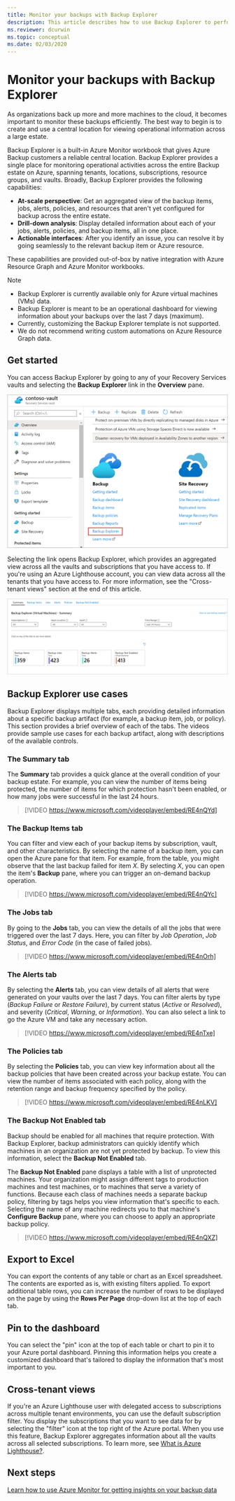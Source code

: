 ```yaml
---
title: Monitor your backups with Backup Explorer
description: This article describes how to use Backup Explorer to perform real-time monitoring of backups across vaults, subscriptions, regions, and tenants.
ms.reviewer: dcurwin
ms.topic: conceptual
ms.date: 02/03/2020
---
```


# Monitor your backups with Backup Explorer

As organizations back up more and more machines to the cloud, it becomes important to monitor these backups efficiently. The best way to begin is to create and use a central location for viewing operational information across a large estate.

Backup Explorer is a built-in Azure Monitor workbook that gives Azure Backup customers a reliable central location. Backup Explorer provides a single place for monitoring operational activities across the entire Backup estate on Azure, spanning tenants, locations, subscriptions, resource groups, and vaults. Broadly, Backup Explorer provides the following capabilities:

* **At-scale perspective**: Get an aggregated view of the backup items, jobs, alerts, policies, and resources that aren't yet configured for backup across the entire estate. 
* **Drill-down analysis**: Display detailed information about each of your jobs, alerts, policies, and backup items, all in one place.
* **Actionable interfaces**: After you identify an issue, you can resolve it by going seamlessly to the relevant backup item or Azure resource.

These capabilities are provided out-of-box by native integration with Azure Resource Graph and Azure Monitor workbooks.

> [!NOTE]
> * Backup Explorer is currently available only for Azure virtual machines (VMs) data.
> * Backup Explorer is meant to be an operational dashboard for viewing information about your backups over the last 7 days (maximum).
> * Currently, customizing the Backup Explorer template is not supported. 
> * We do not recommend writing custom automations on Azure Resource Graph data.

## Get started

You can access Backup Explorer by going to any of your Recovery Services vaults and selecting the **Backup Explorer** link in the **Overview** pane.

![Vault quick link](media/backup-azure-monitor-with-backup-explorer/vault-quick-link.png)

Selecting the link opens Backup Explorer, which provides an aggregated view across all the vaults and subscriptions that you have access to. If you're using an Azure Lighthouse account, you can view data across all the tenants that you have access to. For more information, see the "Cross-tenant views" section at the end of this article.

![Backup Explorer landing page](media/backup-azure-monitor-with-backup-explorer/explorer-landing-page.png)

## Backup Explorer use cases

Backup Explorer displays multiple tabs, each providing detailed information about a specific backup artifact (for example, a backup item, job, or policy). This section provides a brief overview of each of the tabs. The videos provide sample use cases for each backup artifact, along with descriptions of the available controls.

### The Summary tab

The **Summary** tab provides a quick glance at the overall condition of your backup estate. For example, you can view the number of items being protected, the number of items for which protection hasn't been enabled, or how many jobs were successful in the last 24 hours.


> [!VIDEO https://www.microsoft.com/videoplayer/embed/RE4nQYd]

### The Backup Items tab

You can filter and view each of your backup items by subscription, vault, and other characteristics. By selecting the name of a backup item, you can open the Azure pane for that item. For example, from the table, you might observe that the last backup failed for item *X*. By selecting *X*, you can open the item's **Backup** pane, where you can trigger an on-demand backup operation.


> [!VIDEO https://www.microsoft.com/videoplayer/embed/RE4nQYc]

### The Jobs tab

By going to the **Jobs** tab, you can view the details of all the jobs that were triggered over the last 7 days. Here, you can filter by *Job Operation*, *Job Status*, and *Error Code* (in the case of failed jobs).


> [!VIDEO https://www.microsoft.com/videoplayer/embed/RE4nOrh]

### The Alerts tab

By selecting the **Alerts** tab, you can view details of all alerts that were generated on your vaults over the last 7 days. You can filter alerts by type (*Backup Failure* or *Restore Failure*), by current status (*Active* or *Resolved*), and severity (*Critical*, *Warning*, or *Information*). You can also select a link to go the Azure VM and take any necessary action.


> [!VIDEO https://www.microsoft.com/videoplayer/embed/RE4nTxe]

### The Policies tab

By selecting the **Policies** tab, you can view key information about all the backup policies that have been created across your backup estate. You can view the number of items associated with each policy, along with the retention range and backup frequency specified by the policy.


> [!VIDEO https://www.microsoft.com/videoplayer/embed/RE4nLKV]

### The Backup Not Enabled tab

Backup should be enabled for all machines that require protection. With Backup Explorer, backup administrators can quickly identify which machines in an organization are not yet protected by backup. To view this information, select the **Backup Not Enabled** tab.

The **Backup Not Enabled** pane displays a table with a list of unprotected machines. Your organization might assign different tags to production machines and test machines, or to machines that serve a variety of functions. Because each class of machines needs a separate backup policy, filtering by tags helps you view information that's specific to each. Selecting the name of any machine redirects you to that machine's **Configure Backup** pane, where you can choose to apply an appropriate backup policy.


> [!VIDEO https://www.microsoft.com/videoplayer/embed/RE4nQXZ]

## Export to Excel

You can export the contents of any table or chart as an Excel spreadsheet. The contents are exported as is, with existing filters applied. To export additional table rows, you can increase the number of rows to be displayed on the page by using the **Rows Per Page** drop-down list at the top of each tab.

## Pin to the dashboard

You can select the "pin" icon at the top of each table or chart to pin it to your Azure portal dashboard. Pinning this information helps you create a customized dashboard that's tailored to display the information that's most important to you.

## Cross-tenant views

If you're an Azure Lighthouse user with delegated access to subscriptions across multiple tenant environments, you can use the default subscription filter. You display the subscriptions that you want to see data for by selecting the "filter" icon at the top right of the Azure portal. When you use this feature, Backup Explorer aggregates information about all the vaults across all selected subscriptions. To learn more, see [What is Azure Lighthouse?](https://docs.microsoft.com/azure/lighthouse/overview).

## Next steps

[Learn how to use Azure Monitor for getting insights on your backup data](https://docs.microsoft.com/azure/backup/backup-azure-monitoring-use-azuremonitor)
